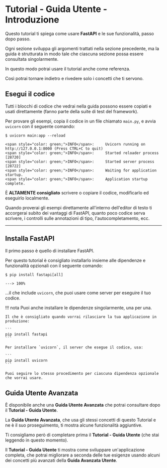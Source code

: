 # Tutorial - Guida Utente - Introduzione

Questo tutorial ti spiega come usare **FastAPI** e le sue funzionalità, passo dopo passo.

Ogni sezione sviluppa gli argomenti trattati nella sezione precedente, ma la guida è strutturata in modo tale che ciascuna sezione possa essere consultata singolarmente.

In questo modo potrai usare il tutorial anche come referenza.

Così potrai tornare indietro e rivedere solo i concetti che ti servono.

## Esegui il codice

Tutti i blocchi di codice che vedrai nella guida possono essere copiati e usati direttamente (fanno parte della suite di test del framework).

Per provare gli esempi, copia il codice in un file chiamato `main.py`, e avvia `uvicorn` con il seguente comando:

<div class="termy">

```console
$ uvicorn main:app --reload

<span style="color: green;">INFO</span>:     Uvicorn running on http://127.0.0.1:8000 (Press CTRL+C to quit)
<span style="color: green;">INFO</span>:     Started reloader process [28720]
<span style="color: green;">INFO</span>:     Started server process [28722]
<span style="color: green;">INFO</span>:     Waiting for application startup.
<span style="color: green;">INFO</span>:     Application startup complete.
```

</div>

È **ALTAMENTE consigliato** scrivere o copiare il codice, modificarlo ed eseguirlo localmente.

Quando proverai gli esempi direttamente all'interno dell'editor di testo ti accorgerai subito dei vantaggi di FastAPI, quanto poco codice serva scrivere, i controlli sulle annotazioni di tipo, l'autocompletamento, ecc.

---

## Installa FastAPI

Il primo passo è quello di installare FastAPI.

Per questo tutorial è consigliato installarlo insieme alle dipendenze e funzionalità opzionali con il seguente comando:

<div class="termy">

```console
$ pip install fastapi[all]

---> 100%
```

</div>

...il che include `uvicorn`, che puoi usare come server per eseguire il tuo codice.

!!! nota
    Puoi anche installare le dipendenze singolarmente, una per una.

    Il che è consigliato quando vorrai rilasciare la tua applicazione in produzione:

    ```
    pip install fastapi
    ```

    Per installare `uvicorn`, il server che esegue il codice, usa:

    ```
    pip install uvicorn
    ```

    Puoi seguire lo stesso procedimento per ciascuna dipendenza opzionale che vorrai usare.

## Guida Utente Avanzata

È disponibile anche una **Guida Utente Avanzata** che potrai consultare dopo il **Tutorial - Guida Utente**.

La **Guida Utente Avanzata**, che usa gli stessi concetti di questo Tutorial e ne è il suo proseguimento, ti mostra alcune funzionalità aggiuntive.

Ti consigliamo però di completare prima il **Tutorial - Guida Utente** (che stai leggendo in questo momento).

Il **Tutorial - Guida Utente** ti mostra come sviluppare un'applicazione completa, che potrai migliorare a seconda delle tue esigenze usando alcuni dei concetti più avanzati della **Guida Avanzata Utente**.
